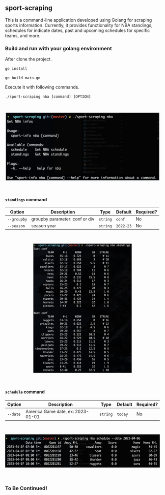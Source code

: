 ## sport-scraping

This is a command-line application developed using Golang for scraping sports information. Currently, it provides functionality for NBA standings, schedules for indicate dates, past and upcoming schedules for specific teams, and more.

### Build and run with your golang environment
After clone the project.
```
go install
```

```
go build main.go
```

Execute it with following commands.
```
./sport-scraping nba [command] [OPTION]
```
<br>
<p align="center">
  <img src="pictures/root.png" width="500" height="220" title="root command">
</p>
<br>

#### `standings` command

| Option | Description | Type | Default | Required? |
|--------|----------------------------------------------------------|--------|---------|-----------|
| `--groupby` | groupby parameter: conf or div | `string` | `conf` | No |
| `--season` | season year | `string` | `2022-23` | No |
<br>
<p align="center">
  <img src="pictures/standings.png" width="320" height=420" title="standings command">
</p>
<br>

#### `schedule` command

| Option | Description | Type | Default | Required? |
|--------|----------------------------------------------------------|--------|---------|-----------|
| `--date` | America Game date, ex: 2023-01-01 | `string` | `today` | No |
<br>
<p align="center">
  <img src="pictures/schedule.png" width="540" height=108" title="schedule command">
</p>
<br>

### To Be Continued!
